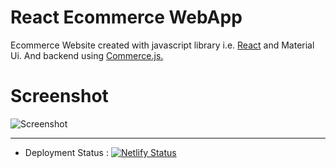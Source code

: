 # React Ecommerce WebApp

Ecommerce Website created with javascript library i.e. [React](https://reactjs.org/) and Material Ui. And backend using [Commerce.js.](https://commercejs.com/)

# Screenshot

![Screenshot](https://raw.githubusercontent.com/Drish-xD/ecommerce/master/ecom-material/public/images/Screenshot.png "Screenshot")

---

- Deployment Status : [![Netlify Status](https://api.netlify.com/api/v1/badges/4203a285-5f9b-4f31-beb0-193ff1c27a89/deploy-status)](https://app.netlify.com/sites/ecom-material-ui/deploys)
